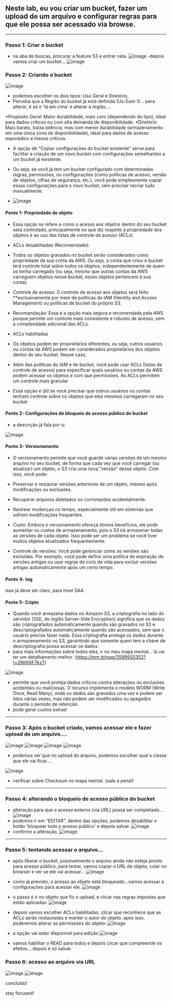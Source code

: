 ## Neste lab, eu vou criar um bucket, fazer um upload de um arquivo e configurar regras para que ele possa ser acessado via browse.
---

### Passo 1: Criar o bucket
- na aba de buscas, procurar a feature S3 e entrar nela.
![image](https://github.com/user-attachments/assets/6dedba6f-07c8-4cc3-af79-926d9ed8d7c1)
-depois vamos criar um bucket...
![image](https://github.com/user-attachments/assets/e7e14dd8-516d-4066-b8db-502c8609a818)


### Passo 2: Criando o bucket
![image](https://github.com/user-attachments/assets/4801b8b9-db18-48a4-bda6-19c6dfcefa4c)
- podemos escolher os dois tipos: Uso Geral e Diretório.
- Perceba que a Região do bucket já está definida (Us-East-1)... para alterar, é só ir 'lá em cima' e alterar a região....

*Propósito Geral: Maior durabilidade, mais caro (dependendo do tipo), ideal para dados críticos ou com alta demanda de disponibilidade.
*Diretório: Mais barato, baixa latência, mas com menor durabilidade (armazenamento em uma única zona de disponibilidade), ideal para dados de acesso esporádico e menos críticos.

- A opção de "Copiar configurações do bucket existente" serve para facilitar a criação de um novo bucket com configurações semelhantes a um bucket já existente.
- Ou seja, se você já tem um bucket configurado com determinadas regras, permissões, ou configurações (como políticas de acesso, versão de objetos, cifras de segurança, etc.), você pode simplesmente copiar essas configurações para o novo bucket, sem precisar recriar tudo manualmente.

- ![image](https://github.com/user-attachments/assets/01f7014a-7eab-4037-951f-f102fa8a7ccd)

#### Ponto 1- Propriedade de objeto
- Essa opção se refere a como o acesso aos objetos dentro do seu bucket será controlado, principalmente no que diz respeito à propriedade dos objetos e ao uso das listas de controle de acesso (ACLs).

- ACLs desabilitadas (Recomendado):
-    Todos os objetos gravados no bucket serão considerados como propriedade da sua conta da AWS. Ou seja, a conta que criou o bucket terá controle total sobre todos os objetos, independentemente de quem os tenha carregado (ou seja, mesmo que outras contas da AWS carreguem objetos nesse bucket, esses objetos pertencem à sua conta).
-    Controle de acesso: O controle de acesso aos objetos será feito **exclusivamente por meio de políticas do IAM (Identity and Access Management) ou políticas de bucket do próprio S3.
-    Recomendação: Essa é a opção mais segura e recomendada pela AWS porque permite um controle mais consistente e robusto de acesso, sem a complexidade adicional das ACLs.

- ACLs habilitadas
-    Os objetos podem ter proprietários diferentes, ou seja, outros usuários ou contas da AWS podem ser considerados proprietários dos objetos dentro do seu bucket. Nesse caso,
-    Além das políticas do IAM e de bucket, você pode usar ACLs (listas de controle de acesso) para especificar quais usuários ou contas da AWS podem acessar os objetos e com que permissões. As ACLs permitem um controle mais granular
-    Essa opção é útil se você precisar que outros usuários ou contas tenham controle sobre os objetos que eles mesmos carregaram no seu bucket

#### Ponto 2- Configurações de bloqueio de acesso público do bucket
- a descrição já fala por si.

![image](https://github.com/user-attachments/assets/e0c20280-f51d-42b6-a058-5e7eb9f2ba57)

#### Ponto 3- Versionamento
- O versionamento permite que você guarde várias versões de um mesmo arquivo no seu bucket, de forma que cada vez que você carregar (ou atualizar) um objeto, o S3 cria uma nova "versão" desse objeto. Com isso, você pode:
-   Preservar e restaurar versões anteriores de um objeto, mesmo após modificações ou exclusões.
-   Recuperar arquivos deletados ou corrompidos acidentalmente.
-   Rastrear mudanças no tempo, especialmente útil em sistemas que sofrem modificações frequentes.

- Custo: Embora o versionamento ofereça ótimos benefícios, ele pode aumentar os custos de armazenamento, pois o S3 irá armazenar todas as versões de cada objeto. Isso pode ser um problema se você tiver muitos objetos atualizados frequentemente.
- Controle de versões: Você pode gerenciar como as versões são excluídas. Por exemplo, você pode definir uma política de expiração de versões antigas ou usar regras de ciclo de vida para excluir versões antigas automaticamente após um certo tempo.

#### Ponto 4- tag
isso já deve ser claro, para nível SAA.

#### Ponto 5- Cripto
- Quando você armazena dados no Amazon S3, a criptografia no lado do servidor (SSE, do inglês Server-Side Encryption) significa que os dados são criptografados automaticamente quando são gravados no S3 e descriptografados automaticamente quando são acessados, sem que o usuário precise fazer nada. Essa criptografia protege os dados durante o armazenamento no S3, garantindo que somente quem tem a chave de descriptografia possa acessar os dados.
- para mais informações sobre todos eles, ir no meu mapa mental... lá vai ter um detalhamento melhor. (https://mm.tt/map/3599935352?t=2RKK6F7kzT)

![image](https://github.com/user-attachments/assets/7f295006-528c-4efd-ac98-bd05439e6787)
- permite que você proteja dados críticos contra alterações ou exclusões acidentais ou maliciosas. O recurso implementa o modelo WORM (Write Once, Read Many), onde os dados são gravados uma vez e podem ser lidos várias vezes, mas não podem ser modificados ou apagados durante o período de retenção.
- pode gerar custos extras!

---

### Passo 3: Após o bucket criado, vamos acessar ele e fazer upload de um arquivo....
![image](https://github.com/user-attachments/assets/f22b5a3d-38f7-4f6d-92ff-47e4401f591a)
![image](https://github.com/user-attachments/assets/1c9b6657-a663-4bf5-94ef-2e1828566e5c)
![image](https://github.com/user-attachments/assets/5d8f67ef-6d5f-4d1b-b1db-78dffdda4aec)
![image](https://github.com/user-attachments/assets/01118c75-2029-4942-994c-b2745932fa00)
- podemos ver que no upload do arquivo, podemos escolher qual a classe que ele vai ficar....

![image](https://github.com/user-attachments/assets/df3398bc-2d5e-4127-93c4-c16a37068ed3)
- verificar sobre Checksum no mapa mental. (vale a pena!)

---

### Passo 4: alterando o bloqueio de acesso público do bucket
- alteração para que o acesso externo (via URL) possa ser completado...
![image](https://github.com/user-attachments/assets/2d3cd62d-7eaf-490f-946f-6c0d2c886dde)
- podemos ir em "EDITAR", dentro das opções, podemos desabilitar o botão 'bloquear todo o acesso público' e depois salvar.
![image](https://github.com/user-attachments/assets/f666adba-9287-4068-b07b-1cc2a5e52905)
- confirme a alteração.
![image](https://github.com/user-attachments/assets/9515d606-5ed9-40f0-b0e3-4a4cfe8f90e9)

----

### Passo 5: tentando acessar o arquivo...
- após liberar o bucket, possivelmente o arquivo ainda não esteja pronto para acesso público, para testar, vamos copiar o URL de objeto, colar no browser e ver se ele vai acessar...
![image](https://github.com/user-attachments/assets/707db7ae-4694-49c2-8991-f07c63fbcd88)
- como já previsto, o acesso ao objeto está bloqueado...vamos acessar a configurações para acessar ele.
![image](https://github.com/user-attachments/assets/9d815488-09b8-4263-8af9-98dce5487124)

- o passo é ir no objeto que fiz o upload, e clicar nas regras impostas que estão aplicadas:
![image](https://github.com/user-attachments/assets/e39e2f4b-6f43-4c31-9893-23dc76d284bd)

- depois vamos escolher ACLs habilitadas, clicar que reconhece que as ACLs serão restauradas e manter o autor do objeto. após isso, poderemos alterar as permissões do objeto:
![image](https://github.com/user-attachments/assets/8147a675-3616-4d85-968d-ae7dc41a30d0)

- a opção vai estar disponível para edição
![image](https://github.com/user-attachments/assets/3ff3969b-692d-467a-b827-9dc981be47c4)

- vamos habilitar o READ para todos e depois clicar que compreende os efeitos....depois é só salvar.

### Passo 6: acesso ao arquivo via URL
![image](https://github.com/user-attachments/assets/cd58ce9a-ed08-4028-8df7-e292c7b9d296)
![image](https://github.com/user-attachments/assets/16a9f28a-44ce-4a7f-ae32-894674684e44)

concluído!





stay focused!









  
